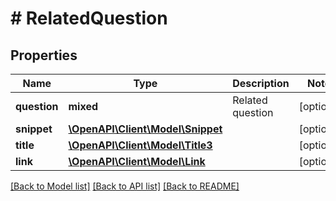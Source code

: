 # # RelatedQuestion

## Properties

Name | Type | Description | Notes
------------ | ------------- | ------------- | -------------
**question** | **mixed** | Related question | [optional]
**snippet** | [**\OpenAPI\Client\Model\Snippet**](Snippet.md) |  | [optional]
**title** | [**\OpenAPI\Client\Model\Title3**](Title3.md) |  | [optional]
**link** | [**\OpenAPI\Client\Model\Link**](Link.md) |  | [optional]

[[Back to Model list]](../../README.md#models) [[Back to API list]](../../README.md#endpoints) [[Back to README]](../../README.md)
